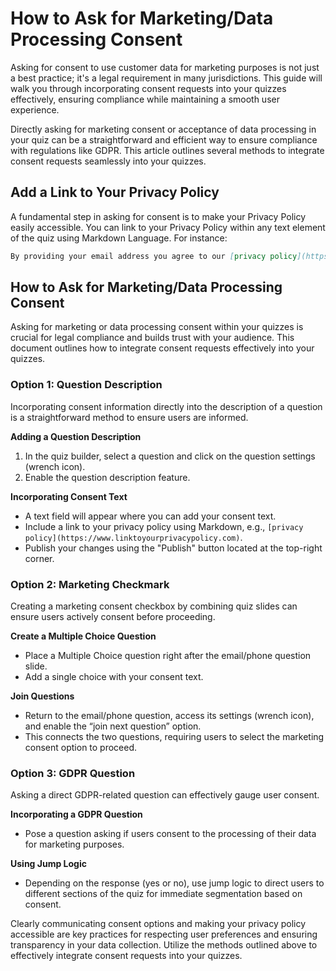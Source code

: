 # How to Ask for Marketing/Data Processing Consent

Asking for consent to use customer data for marketing purposes is not just a best practice; it's a legal requirement in many jurisdictions. This guide will walk you through incorporating consent requests into your quizzes effectively, ensuring compliance while maintaining a smooth user experience.

Directly asking for marketing consent or acceptance of data processing in your quiz can be a straightforward and efficient way to ensure compliance with regulations like GDPR. This article outlines several methods to integrate consent requests seamlessly into your quizzes.

## Add a Link to Your Privacy Policy

A fundamental step in asking for consent is to make your Privacy Policy easily accessible. You can link to your Privacy Policy within any text element of the quiz using Markdown Language. For instance:

```markdown
By providing your email address you agree to our [privacy policy](https://www.linktoyourprivacypolicy.com).
```

## How to Ask for Marketing/Data Processing Consent

Asking for marketing or data processing consent within your quizzes is crucial for legal compliance and builds trust with your audience. This document outlines how to integrate consent requests effectively into your quizzes.

### Option 1: Question Description

Incorporating consent information directly into the description of a question is a straightforward method to ensure users are informed.

**Adding a Question Description**

1. In the quiz builder, select a question and click on the question settings (wrench icon).
2. Enable the question description feature.

**Incorporating Consent Text**

- A text field will appear where you can add your consent text.
- Include a link to your privacy policy using Markdown, e.g., `[privacy policy](https://www.linktoyourprivacypolicy.com)`.
- Publish your changes using the "Publish" button located at the top-right corner.

### Option 2: Marketing Checkmark

Creating a marketing consent checkbox by combining quiz slides can ensure users actively consent before proceeding.

**Create a Multiple Choice Question**

- Place a Multiple Choice question right after the email/phone question slide.
- Add a single choice with your consent text.

**Join Questions**

- Return to the email/phone question, access its settings (wrench icon), and enable the “join next question” option.
- This connects the two questions, requiring users to select the marketing consent option to proceed.

### Option 3: GDPR Question

Asking a direct GDPR-related question can effectively gauge user consent.

**Incorporating a GDPR Question**

- Pose a question asking if users consent to the processing of their data for marketing purposes.

**Using Jump Logic**

- Depending on the response (yes or no), use jump logic to direct users to different sections of the quiz for immediate segmentation based on consent.


Clearly communicating consent options and making your privacy policy accessible are key practices for respecting user preferences and ensuring transparency in your data collection. Utilize the methods outlined above to effectively integrate consent requests into your quizzes.

